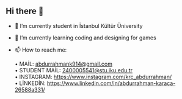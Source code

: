 ## Hi there 👋


- 🔭 I’m currently student in İstanbul Kültür Üniversity
- 🌱 I’m currently learning coding and designing for games
- 📫 How to reach me:
                                                                                                                                                                            
  • MAİL: abdurrahmank914@gmail.com                                                                                                                                         
                                                                                                        • STUDENT MAİL: 2400005541@stu.iku.edu.tr                                                                                               
                                                                                                        • INSTAGRAM: https://www.instagram.com/krc_abdurrahman/                                       
                                                                                                        • LİNKEDİN: https://www.linkedin.com/in/abdurrahman-karaca-26588a331/
           




